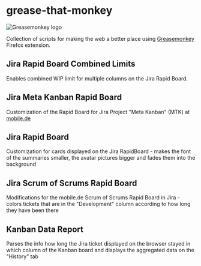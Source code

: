 grease-that-monkey
==================

![Greasemonkey logo](https://addons.cdn.mozilla.net/img/uploads/addon_icons/0/748-64.png "Greasemonkey logo")

Collection of scripts for making the web a better place using [Greasemonkey](https://addons.mozilla.org/de/firefox/addon/greasemonkey/) Firefox extension.

## Jira Rapid Board Combined Limits

Enables combined WIP limit for multiple columns on the Jira Rapid Board.

## Jira Meta Kanban Rapid Board

Customization of the Rapid Board for Jira Project "Meta Kanban" (MTK) at [mobile.de](http://www.mobile.de)

## Jira Rapid Board

Customization for cards displayed on the Jira RapidBoard - makes the font of the summaries smaller, the avatar pictures bigger and fades them into the background

## Jira Scrum of Scrums Rapid Board

Modifications for the mobile.de Scrum of Scrums Rapid Board in Jira - colors tickets that are in the "Development" column according to how long they have been there

## Kanban Data Report

Parses the info how long the Jira ticket displayed on the browser stayed in which column of the Kanban board and displays the aggregated data on the "History" tab
